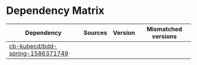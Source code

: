 # Dependency Matrix

Dependency | Sources | Version | Mismatched versions
---------- | ------- | ------- | -------------------
[cb-kubecd/bdd-spring-1586371749](https://github.com/cb-kubecd/bdd-spring-1586371749.git) |  | []() | 
